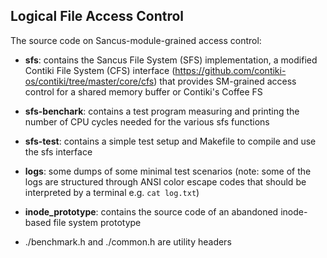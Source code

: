 ## Logical File Access Control

The source code on Sancus-module-grained access control:

* __sfs__: contains the Sancus File System (SFS) implementation, a modified
Contiki File System (CFS) interface (https://github.com/contiki-os/contiki/tree/master/core/cfs)
that provides SM-grained access control for a shared memory buffer or Contiki's Coffee FS

* __sfs-benchark__: contains a test program measuring and printing the number
of CPU cycles needed for the various sfs functions

* __sfs-test__: contains a simple test setup and Makefile to compile and use the
sfs interface

* __logs__: some dumps of some minimal test scenarios (note: some of the logs are
structured through ANSI color escape codes that should be interpreted by a
terminal e.g. `cat log.txt`)

* __inode_prototype__: contains the source code of an abandoned inode-based file
system prototype

* ./benchmark.h and ./common.h are utility headers
